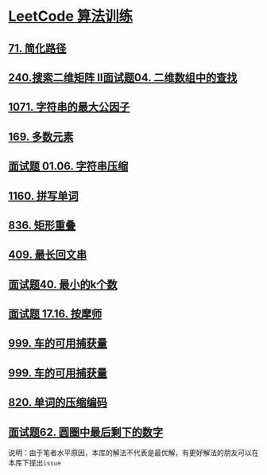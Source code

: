# [LeetCode 算法训练](https://leetcode-cn.com/)
## [71. 简化路径](https://leetcode-cn.com/problems/simplify-path/)
## [240.搜索二维矩阵 II](https://leetcode-cn.com/problems/search-a-2d-matrix-ii/)[面试题04. 二维数组中的查找](https://leetcode-cn.com/problems/er-wei-shu-zu-zhong-de-cha-zhao-lcof/)
## [1071. 字符串的最大公因子](https://leetcode-cn.com/problems/greatest-common-divisor-of-strings/)
## [169. 多数元素](https://leetcode-cn.com/problems/majority-element/)
## [面试题 01.06. 字符串压缩](https://leetcode-cn.com/problems/compress-string-lcci/)
## [1160. 拼写单词](https://leetcode-cn.com/problems/find-words-that-can-be-formed-by-characters/)
## [836. 矩形重叠](https://leetcode-cn.com/problems/rectangle-overlap/)
## [409. 最长回文串](https://leetcode-cn.com/problems/longest-palindrome/)
## [面试题40. 最小的k个数](https://leetcode-cn.com/problems/zui-xiao-de-kge-shu-lcof/)
## [面试题 17.16. 按摩师](https://leetcode-cn.com/problems/the-masseuse-lcci/)
## [999. 车的可用捕获量](https://leetcode-cn.com/problems/available-captures-for-rook/)
## [999. 车的可用捕获量](https://leetcode-cn.com/problems/x-of-a-kind-in-a-deck-of-cards/)
## [820. 单词的压缩编码](https://leetcode-cn.com/problems/short-encoding-of-words/)
## [面试题62. 圆圈中最后剩下的数字](https://leetcode-cn.com/problems/yuan-quan-zhong-zui-hou-sheng-xia-de-shu-zi-lcof/)
说明：由于笔者水平原因，本库的解法不代表是最优解，有更好解法的朋友可以在本库下提出`issue`